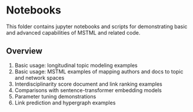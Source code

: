 # Notebooks
This folder contains jupyter notebooks and scripts for demonstrating basic and
advanced capabilities of MSTML and related code.

## Overview
1. Basic usage: longitudinal topic modeling examples
2. Basic usage: MSTML examples of mapping authors and docs to topic and network spaces
3. Interdisciplinarity score document and link ranking examples
4. Comparisons with sentence-transformer embedding models
5. Parameter tuning demonstrations
6. Link prediction and hypergraph examples